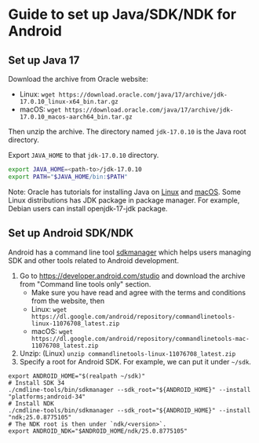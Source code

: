 # Guide to set up Java/SDK/NDK for Android

## Set up Java 17
Download the archive from Oracle website:
- Linux: `wget https://download.oracle.com/java/17/archive/jdk-17.0.10_linux-x64_bin.tar.gz`
- macOS: `wget https://download.oracle.com/java/17/archive/jdk-17.0.10_macos-aarch64_bin.tar.gz`

Then unzip the archive. The directory named `jdk-17.0.10` is the Java root directory.

Export `JAVA_HOME` to that `jdk-17.0.10` directory.
```bash
export JAVA_HOME=<path-to>/jdk-17.0.10
export PATH="$JAVA_HOME/bin:$PATH"
```

Note: Oracle has tutorials for installing Java on
[Linux](https://docs.oracle.com/en/java/javase/17/install/installation-jdk-linux-platforms.html#GUID-4A6BD592-1840-4BB4-A758-4CD49E9EE88B)
and [macOS](https://docs.oracle.com/en/java/javase/17/install/installation-jdk-macos.html#GUID-E8A251B6-D9A9-4276-ABC8-CC0DAD62EA33).
Some Linux distributions has JDK package in package manager. For example, Debian users can install
openjdk-17-jdk package.

## Set up Android SDK/NDK
Android has a command line tool [sdkmanager](https://developer.android.com/tools/sdkmanager) which
helps users managing SDK and other tools related to Android development.

1. Go to https://developer.android.com/studio and download the archive from "Command line tools 
only" section. 
   * Make sure you have read and agree with the terms and conditions from the website, then
   * Linux: `wget https://dl.google.com/android/repository/commandlinetools-linux-11076708_latest.zip`
   * macOS: `wget https://dl.google.com/android/repository/commandlinetools-mac-11076708_latest.zip`
2. Unzip: (Linux) `unzip commandlinetools-linux-11076708_latest.zip`
3. Specify a root for Android SDK. For example, we can put it under `~/sdk`.

```
export ANDROID_HOME="$(realpath ~/sdk)"
# Install SDK 34
./cmdline-tools/bin/sdkmanager --sdk_root="${ANDROID_HOME}" --install "platforms;android-34"
# Install NDK
./cmdline-tools/bin/sdkmanager --sdk_root="${ANDROID_HOME}" --install "ndk;25.0.8775105"
# The NDK root is then under `ndk/<version>`.
export ANDROID_NDK="$ANDROID_HOME/ndk/25.0.8775105"
```
